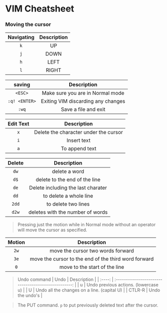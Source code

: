 # VIM Cheatsheet

### Moving the cursor

| Navigating | Description |
| :--------: | :---------: |
|    `k`     |     UP      |
|    `j`     |    DOWN     |
|    `h`     |    LEFT     |
|    `l`     |    RIGHT    |

|    saving     |            Description             |
| :-----------: | :--------------------------------: |
|    `<ESC>`    |  Make sure you are in Normal mode  |
| `:q! <ENTER>` | Exiting VIM discarding any changes |
|     `:wq`     |        Save a file and exit        |

| Edit Text |              Description              |
| :-------: | :-----------------------------------: |
|    `x`    | Delete the character under the cursor |
|    `i`    |              Insert text              |
|    `a`    |            To append text             |

| Delete |            Description             |
| :----: | :--------------------------------: |
|  `dw`  |           delete a word            |
|  `d$`  |   delete to the end of the line    |
|  `de`  | Delete including the last charater |
|  `dd`  |       to delete a whole line       |
| `2dd`  |        to delete two lines         |
| `d2w`  |  deletes with the number of words  |

> Pressing just the motion while in Normal mode without an operator will move the cursor as specified.

| Motion |                     Description                      |
| :----: | :--------------------------------------------------: |
|  `2w`  |          move the cursor two words forward           |
|  `3e`  | move the cursor to the end of the third word forward |
|  `0`   |            move to the start of the line             |

> Undo command
| Undo |                     Description                      |
| :----: | :--------------------------------------------------: |
| u | Undo previous actions. (lowercase u) |
| U | Undo all the changes on a line. (capital U) |
| CTLR-R | Undo the undo's |

> The PUT command. `p` to put previously deleted text after the cursor.
